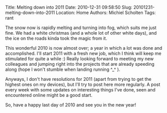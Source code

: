 Title: Melting down into 2011
Date: 2010-12-31 09:58:50
Slug: 20101231-melting-down-into-2011
Location: Home
Authors: Michiel Scholten
Tags: rant

<p>The snow now is rapidly melting and turning into fog, which suits me just fine. We had a white christmas (and a whole lot of other white days), and the ice on the roads kinda took the magic from it.</p>

<p>This wonderful 2010 is now almost over; a year in which a lot was done and accomplished. I'll start 2011 with a fresh new job, which I think will keep me stimulated for quite a while :) Really looking forward to meeting my new colleagues and jumping right into the projects that are already speeding along (hope I won't stumble when landing running ^_^ ).</p>

<p>Anyways, I don't have resolutions for 2011 (apart from trying to get the highest ones on my devices), but I'll try to post here more regularly. A post every week with some updates on interesting things I've done, seen and encountered online might be a good start.</p>

<p>So, have a happy last day of 2010 and see you in the new year!</p>